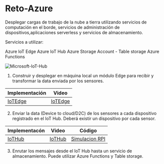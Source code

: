 # Reto-Azure

Desplegar cargas de trabajo de la nube a tierra utilizando servicios de computación en el borde, servicios de administración de dispositivos,aplicaciones serverless
y servicios de almacenamiento.

Servicios a utilizar:

Azure IoT Edge
Azure IoT Hub
Azure Storage Account - Table storage
Azure Functions

![Microsoft-IoT-Hub](https://user-images.githubusercontent.com/84221113/163094754-dd00f104-17f9-4df2-8591-31cfe1475ac8.jpg)

1. Construir y desplegar en máquina local un módulo Edge para recibir y transformar la data enviada por los sensores.

| Implementación     | Video |
| ------------- | ------------- |
| [IoTEdge](https://github.com/marcolo-30/Reto-Azure/blob/main/IoTEdge%20en%20maquina%20Windows)  | [IoTEdge](https://youtu.be/bbl9TvLVg7Q) |

2. Enviar la data (Device to cloud/D2C) de los sensores a cada dispositivo registrado en el IoT Hub. Deberá existir un dispositivo por cada sensor.

| Implementacón         | Video | Código |
| ------------- | ------------- | ---------- |
| [IoTHub](https://github.com/marcolo-30/Reto-Azure/blob/main/D2C_IotHub)  | [IoTHub](https://www.youtube.com/watch?v=KwvavcBm5tE) | [Simulacion RPI](https://github.com/marcolo-30/Reto-Azure/blob/main/RPI_data_SampleCode) |

3. Enrutar los mensajes desde el IoT Hub hasta un servicio de almacenamiento. Puede utilizar Azure Functions y Table storage.






